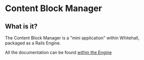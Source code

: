 # Content Block Manager

## What is it?

The Content Block Manager is a "mini application" within Whitehall, packaged as a Rails Engine.

All the documentation can be found [within the Engine](https://github.com/alphagov/whitehall/blob/main/lib/engines/content_block_manager/README.md)
